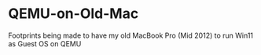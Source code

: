 # QEMU-on-Old-Mac
Footprints being made to have my old MacBook Pro (Mid 2012) to run Win11 as Guest OS on QEMU
